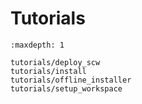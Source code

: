 # Tutorials

```{toctree}
:maxdepth: 1

tutorials/deploy_scw
tutorials/install
tutorials/offline_installer
tutorials/setup_workspace
```
